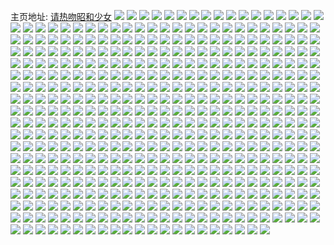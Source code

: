 主页地址: [请热吻昭和少女](https://weibo.com/u/2139707600) 
![](https://wx4.sinaimg.cn/mw2000/7f8958d0ly1h9poighz4mj20wi10kwnx.jpg) 
![](https://wx4.sinaimg.cn/mw2000/7f8958d0ly1h9poi8w4kwj20zk1betip.jpg) 
![](https://wx4.sinaimg.cn/mw2000/7f8958d0ly1h9poifv4rqj20uu37khdt.jpg) 
![](https://wx4.sinaimg.cn/mw2000/7f8958d0ly1h9pomg7j69j20ty0v4n21.jpg) 
![](https://wx4.sinaimg.cn/mw2000/7f8958d0ly1h96usmcu3mj20pp0sgdny.jpg) 
![](https://wx4.sinaimg.cn/mw2000/7f8958d0ly1h96uw6gcxvj20wi1ycaxb.jpg) 
![](https://wx4.sinaimg.cn/mw2000/7f8958d0ly1h96usiz6k5j22c02c0npe.jpg) 
![](https://wx4.sinaimg.cn/mw2000/7f8958d0ly1h96ussegcvj22c02c0b2a.jpg) 
![](https://wx4.sinaimg.cn/mw2000/7f8958d0ly1h96usoi5i1j20se0yyk10.jpg) 
![](https://wx4.sinaimg.cn/mw2000/7f8958d0ly1h96usv666cj216d1jf7sq.jpg) 
![](https://wx4.sinaimg.cn/mw2000/7f8958d0ly1h93rpqsjx9j20u0140wig.jpg) 
![](https://wx4.sinaimg.cn/mw2000/7f8958d0ly1h8yv7citrsj20u011awjb.jpg) 
![](https://wx4.sinaimg.cn/mw2000/7f8958d0ly1h8yv7dz68dj20u0106do9.jpg) 
![](https://wx4.sinaimg.cn/mw2000/7f8958d0ly1h8yv7f9afsj20u00u010w.jpg) 
![](https://wx4.sinaimg.cn/mw2000/7f8958d0ly1h8yv7ejut1j20u0140afp.jpg) 
![](https://wx4.sinaimg.cn/mw2000/7f8958d0ly1h8yv7db1rwj20u00u00y0.jpg) 
![](https://wx4.sinaimg.cn/mw2000/7f8958d0ly1h8yv7css4ij20u012u402.jpg) 
![](https://wx4.sinaimg.cn/mw2000/7f8958d0ly1h8yv7frktmj20u0140wiz.jpg) 
![](https://wx4.sinaimg.cn/mw2000/7f8958d0ly1h8yv7c6mooj20u0140ag0.jpg) 
![](https://wx4.sinaimg.cn/mw2000/7f8958d0ly1h8yv7g4a8xj20wi0lnn19.jpg) 
![](https://wx4.sinaimg.cn/mw2000/7f8958d0ly1h8xkn322h5j216o1kwaq5.jpg) 
![](https://wx4.sinaimg.cn/mw2000/7f8958d0ly1h8xkn3n8jaj216d1jhaqt.jpg) 
![](https://wx4.sinaimg.cn/mw2000/7f8958d0ly1h8xkn1vamkj21561kgk6w.jpg) 
![](https://wx4.sinaimg.cn/mw2000/7f8958d0ly1h8lbr2w6ouj210u0u078y.jpg) 
![](https://wx4.sinaimg.cn/mw2000/7f8958d0ly1h8lbr482ylj20u00ul43j.jpg) 
![](https://wx4.sinaimg.cn/mw2000/7f8958d0ly1h8lbr55q3ij20u00u0gpq.jpg) 
![](https://wx4.sinaimg.cn/mw2000/7f8958d0ly1h8lbr5vv4zj20rd0pyq6z.jpg) 
![](https://wx4.sinaimg.cn/mw2000/7f8958d0ly1h8kt8co8k6j20u01407bu.jpg) 
![](https://wx4.sinaimg.cn/mw2000/7f8958d0ly1h8hiji56zmj20jp0mvgnw.jpg) 
![](https://wx4.sinaimg.cn/mw2000/7f8958d0ly1h8hijl9jmcj20u0140gzj.jpg) 
![](https://wx4.sinaimg.cn/mw2000/7f8958d0ly1h8hijmd4y3j20u0140grs.jpg) 
![](https://wx4.sinaimg.cn/mw2000/7f8958d0ly1h8abbp1z1jj229f25mx6p.jpg) 
![](https://wx4.sinaimg.cn/mw2000/7f8958d0ly1h8abbsrz03j225b23dnpd.jpg) 
![](https://wx4.sinaimg.cn/mw2000/7f8958d0ly1h8abbt1g5oj20u014013p.jpg) 
![](https://wx4.sinaimg.cn/mw2000/7f8958d0ly1h8abbtcc3bj20u01hc4c9.jpg) 
![](https://wx4.sinaimg.cn/mw2000/7f8958d0ly1h8abbv8bonj22c03404qr.jpg) 
![](https://wx4.sinaimg.cn/mw2000/7f8958d0ly1h7urv6apyyj20u00zojxk.jpg) 
![](https://wx4.sinaimg.cn/mw2000/7f8958d0ly1h7k017cvgvj20u0109n5b.jpg) 
![](https://wx4.sinaimg.cn/mw2000/7f8958d0ly1h7k0180q6ej20u00u07c1.jpg) 
![](https://wx4.sinaimg.cn/mw2000/7f8958d0ly1h7k018kk34j20ud0u0444.jpg) 
![](https://wx4.sinaimg.cn/mw2000/7f8958d0ly1h7k019knrdj20u01734bw.jpg) 
![](https://wx4.sinaimg.cn/mw2000/7f8958d0ly1h7k01x90orj21dx0s3n7o.jpg) 
![](https://wx4.sinaimg.cn/mw2000/7f8958d0ly1h7k016p9a7j20u0140464.jpg) 
![](https://wx4.sinaimg.cn/mw2000/7f8958d0ly1h7k01vnor9j20u00x9djq.jpg) 
![](https://wx4.sinaimg.cn/mw2000/7f8958d0ly1h7k039v4zej20u00yv0v2.jpg) 
![](https://wx4.sinaimg.cn/mw2000/7f8958d0ly1h7bq8935gzj20u012876s.jpg) 
![](https://wx4.sinaimg.cn/mw2000/7f8958d0ly1h7bq89l0zxj20u00xe798.jpg) 
![](https://wx4.sinaimg.cn/mw2000/7f8958d0ly1h7bq8a9pg4j21400u0dkw.jpg) 
![](https://wx4.sinaimg.cn/mw2000/7f8958d0ly1h7bq8armzzj20wi0jqjvc.jpg) 
![](https://wx4.sinaimg.cn/mw2000/7f8958d0ly1h7bq8bt2a4j20wi0hs44e.jpg) 
![](https://wx4.sinaimg.cn/mw2000/7f8958d0ly1h7bq8ckjtcj20wi0hqq8s.jpg) 
![](https://wx4.sinaimg.cn/mw2000/7f8958d0ly1h7bq8d6pzaj20tt0lz79h.jpg) 
![](https://wx4.sinaimg.cn/mw2000/7f8958d0ly1h7bq8eq1xvj20u014013y.jpg) 
![](https://wx4.sinaimg.cn/mw2000/7f8958d0ly1h7bq8fgxejj20ry0nnact.jpg) 
![](https://wx4.sinaimg.cn/mw2000/7f8958d0ly1h79y87jahmj20wi0ma44v.jpg) 
![](https://wx4.sinaimg.cn/mw2000/7f8958d0ly1h7811dsi89j20tx0zidlc.jpg) 
![](https://wx4.sinaimg.cn/mw2000/7f8958d0ly1h7811e9argj20ti0smtay.jpg) 
![](https://wx4.sinaimg.cn/mw2000/7f8958d0ly1h7811f2p99j20u0140ab6.jpg) 
![](https://wx4.sinaimg.cn/mw2000/7f8958d0ly1h7811fo4svj20u00zgq3v.jpg) 
![](https://wx4.sinaimg.cn/mw2000/7f8958d0ly1h7811jco26j20sg2gidjz.jpg) 
![](https://wx4.sinaimg.cn/mw2000/7f8958d0ly1h7811g62d8j20rr0skdhc.jpg) 
![](https://wx4.sinaimg.cn/mw2000/7f8958d0ly1h7811gncm4j20s70tjab6.jpg) 
![](https://wx4.sinaimg.cn/mw2000/7f8958d0ly1h72ppyh7nbj20sg0rpdjf.jpg) 
![](https://wx4.sinaimg.cn/mw2000/7f8958d0ly1h72ppxv0y0j214i0u0n3b.jpg) 
![](https://wx4.sinaimg.cn/mw2000/7f8958d0ly1h72ppzwuusj20u20u0tdr.jpg) 
![](https://wx4.sinaimg.cn/mw2000/7f8958d0ly1h72pq21us8j20ty0tydld.jpg) 
![](https://wx4.sinaimg.cn/mw2000/7f8958d0ly1h6mjr4mnxxj20u010jgnk.jpg) 
![](https://wx4.sinaimg.cn/mw2000/7f8958d0ly1h6mjr51mvvj20u0140gt4.jpg) 
![](https://wx4.sinaimg.cn/mw2000/7f8958d0ly1h6mjr5r80aj20u0106dli.jpg) 
![](https://wx4.sinaimg.cn/mw2000/7f8958d0ly1h6mjr6kok9j20wi0gr790.jpg) 
![](https://wx4.sinaimg.cn/mw2000/7f8958d0ly1h6mjr64ipaj20tt0y275s.jpg) 
![](https://wx4.sinaimg.cn/mw2000/7f8958d0ly1h6mjr73w06j20ul0u0t9v.jpg) 
![](https://wx4.sinaimg.cn/mw2000/7f8958d0gy1h5r7enj3nxj20u0157118.jpg) 
![](https://wx4.sinaimg.cn/mw2000/7f8958d0gy1h5r7eoeo0dj20u0140aga.jpg) 
![](https://wx4.sinaimg.cn/mw2000/7f8958d0gy1h5r7emhw59j20u0176afn.jpg) 
![](https://wx4.sinaimg.cn/mw2000/7f8958d0gy1h5r7epcqckj20u0141dnq.jpg) 
![](https://wx4.sinaimg.cn/mw2000/7f8958d0ly1h5itq6e88gj22c02qe4qr.jpg) 
![](https://wx4.sinaimg.cn/mw2000/7f8958d0ly1h5itq4zgrdj20n60t1agu.jpg) 
![](https://wx4.sinaimg.cn/mw2000/7f8958d0ly1h5itq4njeyj20zk15kgrd.jpg) 
![](https://wx4.sinaimg.cn/mw2000/7f8958d0ly1h57m8eu80mj20u0140wie.jpg) 
![](https://wx4.sinaimg.cn/mw2000/7f8958d0ly1h57m8i82qrj20u0106tij.jpg) 
![](https://wx4.sinaimg.cn/mw2000/7f8958d0ly1h57m8ikp5cj20u00u0n1b.jpg) 
![](https://wx4.sinaimg.cn/mw2000/7f8958d0ly1h57m8j402rj20u015h7a7.jpg) 
![](https://wx4.sinaimg.cn/mw2000/7f8958d0ly1h57m8m60t2j20u01sy7cg.jpg) 
![](https://wx4.sinaimg.cn/mw2000/7f8958d0ly1h57m8nav8kj21940u07ir.jpg) 
![](https://wx4.sinaimg.cn/mw2000/7f8958d0ly1h4tglfmxr8j21400u0gw2.jpg) 
![](https://wx4.sinaimg.cn/mw2000/7f8958d0ly1h4tglcb988j20u00u0q6j.jpg) 
![](https://wx4.sinaimg.cn/mw2000/7f8958d0ly1h4tglg6dh4j211v0tzdkp.jpg) 
![](https://wx4.sinaimg.cn/mw2000/7f8958d0ly1h48o9st7mhj20u00u0tdu.jpg) 
![](https://wx4.sinaimg.cn/mw2000/7f8958d0ly1h48o9v1fgmj20u00u0djh.jpg) 
![](https://wx4.sinaimg.cn/mw2000/7f8958d0ly1h48o9scdxyj20u01syjye.jpg) 
![](https://wx4.sinaimg.cn/mw2000/7f8958d0ly1h48o9vi3dtj20u00u0773.jpg) 
![](https://wx4.sinaimg.cn/mw2000/7f8958d0ly1h48oaugmhzj20u00u0dmd.jpg) 
![](https://wx4.sinaimg.cn/mw2000/7f8958d0ly1h48o9vwna4j20v10u0wjs.jpg) 
![](https://wx4.sinaimg.cn/mw2000/7f8958d0ly1h48o9wvanej20uh0u0n3t.jpg) 
![](https://wx4.sinaimg.cn/mw2000/7f8958d0ly1h48o9wdt47j20u00u079u.jpg) 
![](https://wx4.sinaimg.cn/mw2000/7f8958d0ly1h48oatd613j20u00u00x2.jpg) 
![](https://wx4.sinaimg.cn/mw2000/7f8958d0ly1h3tkq88ut2j20xt0vmdp9.jpg) 
![](https://wx4.sinaimg.cn/mw2000/7f8958d0ly1h3tkq8ucurj22c02c0qv5.jpg) 
![](https://wx4.sinaimg.cn/mw2000/7f8958d0ly1h3tkq9xgi7j22c02c0x6q.jpg) 
![](https://wx4.sinaimg.cn/mw2000/7f8958d0ly1h3tkqax1h8j22c02c0x6p.jpg) 
![](https://wx4.sinaimg.cn/mw2000/7f8958d0ly1h3tkqbwpl2j22c02c01ky.jpg) 
![](https://wx4.sinaimg.cn/mw2000/7f8958d0ly1h3tkqcpzozj22c02c0qv5.jpg) 
![](https://wx4.sinaimg.cn/mw2000/7f8958d0ly1h3tkqd60lwj21400u0n36.jpg) 
![](https://wx4.sinaimg.cn/mw2000/7f8958d0ly1h3tkqdsuoej22c02c0npd.jpg) 
![](https://wx4.sinaimg.cn/mw2000/7f8958d0ly1h3tkqph4tuj22c02c01ky.jpg) 
![](https://wx4.sinaimg.cn/mw2000/7f8958d0ly1h3og26mwdmj20u0140k14.jpg) 
![](https://wx4.sinaimg.cn/mw2000/7f8958d0ly1h3og29kdt4j20u0140134.jpg) 
![](https://wx4.sinaimg.cn/mw2000/7f8958d0ly1h3og2aiwobj20u011ogri.jpg) 
![](https://wx4.sinaimg.cn/mw2000/7f8958d0ly1h3og2b679jj20u0140tei.jpg) 
![](https://wx4.sinaimg.cn/mw2000/7f8958d0ly1h2t56prvycj20u011agrw.jpg) 
![](https://wx4.sinaimg.cn/mw2000/7f8958d0ly1h2t56qh8lkj20u00u0wir.jpg) 
![](https://wx4.sinaimg.cn/mw2000/7f8958d0ly1h2t2qao13hj20u00u0goj.jpg) 
![](https://wx4.sinaimg.cn/mw2000/7f8958d0ly1h2t2qdaib0j20u00u0445.jpg) 
![](https://wx4.sinaimg.cn/mw2000/7f8958d0ly1h2t2qf8oxcj20zz0u07ay.jpg) 
![](https://wx4.sinaimg.cn/mw2000/7f8958d0ly1h29949pc51j20u0140afn.jpg) 
![](https://wx4.sinaimg.cn/mw2000/7f8958d0ly1h2994ad823j20u016gn2i.jpg) 
![](https://wx4.sinaimg.cn/mw2000/7f8958d0ly1h29948h789j20u00y50wo.jpg) 
![](https://wx4.sinaimg.cn/mw2000/7f8958d0ly1h2994aszouj20u00u0gpi.jpg) 
![](https://wx4.sinaimg.cn/mw2000/7f8958d0ly1h2994bfh2ij20u0117tfn.jpg) 
![](https://wx4.sinaimg.cn/mw2000/7f8958d0ly1gznegeu75zj20u00u0jx0.jpg) 
![](https://wx4.sinaimg.cn/mw2000/7f8958d0ly1gznegea26bj21400u0ter.jpg) 
![](https://wx4.sinaimg.cn/mw2000/7f8958d0ly1gznegfjqfdj20u00u0458.jpg) 
![](https://wx4.sinaimg.cn/mw2000/7f8958d0ly1gznegdsgsyj20u00wpagf.jpg) 
![](https://wx4.sinaimg.cn/mw2000/7f8958d0ly1gzneghdcqcj20i70bejsh.jpg) 
![](https://wx4.sinaimg.cn/mw2000/7f8958d0ly1gzk6c1p66zj20u00u00xb.jpg) 
![](https://wx4.sinaimg.cn/mw2000/7f8958d0ly1gzk6c0m4msj20u0140qf5.jpg) 
![](https://wx4.sinaimg.cn/mw2000/7f8958d0ly1gzk6clibllj20ui0u0n78.jpg) 
![](https://wx4.sinaimg.cn/mw2000/7f8958d0ly1gyoo9yq0tzj20u012otdk.jpg) 
![](https://wx4.sinaimg.cn/mw2000/7f8958d0ly1gyoo8zhw0rj20u00u042k.jpg) 
![](https://wx4.sinaimg.cn/mw2000/7f8958d0ly1gyoo900keqj20uc0u0n2v.jpg) 
![](https://wx4.sinaimg.cn/mw2000/7f8958d0ly1gyoo90dflvj20u00u0q7i.jpg) 
![](https://wx4.sinaimg.cn/mw2000/7f8958d0ly1gxs88topycj21v72j1ttu.jpg) 
![](https://wx4.sinaimg.cn/mw2000/7f8958d0ly1gxs88u2bo6j20u0140q83.jpg) 
![](https://wx4.sinaimg.cn/mw2000/7f8958d0ly1gxs88t0irhj226n2znqv5.jpg) 
![](https://wx4.sinaimg.cn/mw2000/7f8958d0ly1gxs88uxlnjj20zg0zg4bv.jpg) 
![](https://wx4.sinaimg.cn/mw2000/7f8958d0ly1gxs88vvux3j22c02c0kjl.jpg) 
![](https://wx4.sinaimg.cn/mw2000/7f8958d0ly1gxs88ww419j20mh0sy792.jpg) 
![](https://wx4.sinaimg.cn/mw2000/7f8958d0ly1gxs88xbp3ej20sj0t8k20.jpg) 
![](https://wx4.sinaimg.cn/mw2000/7f8958d0ly1gxs88xoud6j20u014gdt2.jpg) 
![](https://wx4.sinaimg.cn/mw2000/7f8958d0ly1gxs88y02vfj20u018wwqb.jpg) 
![](https://wx4.sinaimg.cn/mw2000/7f8958d0ly1gwsc0jc1saj20xc231x4o.jpg) 
![](https://wx4.sinaimg.cn/mw2000/7f8958d0gy1gw8idqbsw9j21l824bnnd.jpg) 
![](https://wx4.sinaimg.cn/mw2000/7f8958d0gy1gw8idrsueuj22c02c0b2a.jpg) 
![](https://wx4.sinaimg.cn/mw2000/7f8958d0gy1gw8idtm0p9j23402c0qv6.jpg) 
![](https://wx4.sinaimg.cn/mw2000/7f8958d0gy1gw8iduw6s2j2290290e81.jpg) 
![](https://wx4.sinaimg.cn/mw2000/7f8958d0gy1gw8ie4pyhcj21yl1ym7q3.jpg) 
![](https://wx4.sinaimg.cn/mw2000/7f8958d0gy1gw8ie5s724j21mq1mq1e4.jpg) 
![](https://wx4.sinaimg.cn/mw2000/7f8958d0gy1gw8idvsjm2j22c02c0x6p.jpg) 
![](https://wx4.sinaimg.cn/mw2000/7f8958d0gy1gw8ie40juoj21z41hcx6p.jpg) 
![](https://wx4.sinaimg.cn/mw2000/7f8958d0gy1gw8ieck0txj21z41hcx6p.jpg) 
![](https://wx4.sinaimg.cn/mw2000/002kNZGUgy1gvmaipyovtj61rf1rf4qp02.jpg) 
![](https://wx4.sinaimg.cn/mw2000/002kNZGUgy1gvmairg3wkj62c02c0b2a02.jpg) 
![](https://wx4.sinaimg.cn/mw2000/002kNZGUgy1gvmaitfpi4j61o7125qet02.jpg) 
![](https://wx4.sinaimg.cn/mw2000/002kNZGUgy1gvmaiva69pj6178178gye02.jpg) 
![](https://wx4.sinaimg.cn/mw2000/002kNZGUgy1gvmaixc3qlj63402c01l002.jpg) 
![](https://wx4.sinaimg.cn/mw2000/002kNZGUgy1gvmaiy3u1bj61400u0q8c02.jpg) 
![](https://wx4.sinaimg.cn/mw2000/002kNZGUgy1gvmaizzbr8j629g25x1kx02.jpg) 
![](https://wx4.sinaimg.cn/mw2000/002kNZGUgy1gvmaj17mudj62612eh1kx02.jpg) 
![](https://wx4.sinaimg.cn/mw2000/002kNZGUgy1gvmakrpofpj61ds0n0hdt02.jpg) 
![](https://wx4.sinaimg.cn/mw2000/002kNZGUgy1guc10vxxu3j60u012xn2m02.jpg) 
![](https://wx4.sinaimg.cn/mw2000/002kNZGUgy1guc10x1frmj60u0140dmy02.jpg) 
![](https://wx4.sinaimg.cn/mw2000/002kNZGUgy1guc10xje55j60md0wlmyq02.jpg) 
![](https://wx4.sinaimg.cn/mw2000/002kNZGUgy1guc1117ovej60u0140ajr02.jpg) 
![](https://wx4.sinaimg.cn/mw2000/002kNZGUgy1guc112ntv7j60u00u0jub02.jpg) 
![](https://wx4.sinaimg.cn/mw2000/002kNZGUgy1guc113pmkwj60u0140dnt02.jpg) 
![](https://wx4.sinaimg.cn/mw2000/002kNZGUgy1guc10z27t7j61400u0gw002.jpg) 
![](https://wx4.sinaimg.cn/mw2000/002kNZGUgy1guc1127dswj61hc0u0qbt02.jpg) 
![](https://wx4.sinaimg.cn/mw2000/002kNZGUgy1guc114gelaj61400u0n5l02.jpg) 
![](https://wx4.sinaimg.cn/mw2000/002kNZGUgy1gu9h8b8nojj60u00w2n7q02.jpg) 
![](https://wx4.sinaimg.cn/mw2000/002kNZGUgy1gu9h8bz8buj60u00yeagu02.jpg) 
![](https://wx4.sinaimg.cn/mw2000/002kNZGUgy1gu9h8d27wkj60u00wu7e802.jpg) 
![](https://wx4.sinaimg.cn/mw2000/002kNZGUgy1gu9h8dxniwj61400u07e502.jpg) 
![](https://wx4.sinaimg.cn/mw2000/002kNZGUgy1gu9h8f0x3jj61400u0ae302.jpg) 
![](https://wx4.sinaimg.cn/mw2000/002kNZGUgy1gu9h8fwgxdj60u00u0jwd02.jpg) 
![](https://wx4.sinaimg.cn/mw2000/002kNZGUgy1gu9h8gm48lj60u00u00z502.jpg) 
![](https://wx4.sinaimg.cn/mw2000/002kNZGUgy1gu9h89xtxej61400u0do102.jpg) 
![](https://wx4.sinaimg.cn/mw2000/002kNZGUgy1gu9h8hmf40j60uw0twage02.jpg) 
![](https://wx4.sinaimg.cn/mw2000/002kNZGUgy1gu0hfgszg5j60v412i46t02.jpg) 
![](https://wx4.sinaimg.cn/mw2000/002kNZGUgy1gu0hfi075zj610k1jadyt02.jpg) 
![](https://wx4.sinaimg.cn/mw2000/002kNZGUgy1gu0hfh7n9wj60o30er0uv02.jpg) 
![](https://wx4.sinaimg.cn/mw2000/002kNZGUgy1gu0hflctk1j62c03407wj02.jpg) 
![](https://wx4.sinaimg.cn/mw2000/002kNZGUgy1gu0hfg92gfj628k2h9b2a02.jpg) 
![](https://wx4.sinaimg.cn/mw2000/002kNZGUgy1gu0hfslm10j62c02c0b2a02.jpg) 
![](https://wx4.sinaimg.cn/mw2000/002kNZGUgy1gu0hfqr87vj61ds0n0b2902.jpg) 
![](https://wx4.sinaimg.cn/mw2000/002kNZGUgy1gu0hfvmkqaj63402c0u0y02.jpg) 
![](https://wx4.sinaimg.cn/mw2000/002kNZGUgy1gu0hfz46fdj60n01dsk4102.jpg) 
![](https://wx4.sinaimg.cn/mw2000/7f8958d0gy1gs863jlj1vj20u00xvaf2.jpg) 
![](https://wx4.sinaimg.cn/mw2000/7f8958d0gy1gs863kpzw4j20u00u0n5l.jpg) 
![](https://wx4.sinaimg.cn/mw2000/7f8958d0gy1gs863lgw8cj20u00u07aa.jpg) 
![](https://wx4.sinaimg.cn/mw2000/7f8958d0gy1gs863m5symj20u00u078u.jpg) 
![](https://wx4.sinaimg.cn/mw2000/002kNZGUgy1gs863n9y96j60u00u00zt02.jpg) 
![](https://wx4.sinaimg.cn/mw2000/7f8958d0gy1gs863o3xvcj20u00w70w8.jpg) 
![](https://wx4.sinaimg.cn/mw2000/7f8958d0gy1gs863pe8ctj20u00u00yy.jpg) 
![](https://wx4.sinaimg.cn/mw2000/7f8958d0gy1gs863quf0jj20u0140akb.jpg) 
![](https://wx4.sinaimg.cn/mw2000/7f8958d0gy1gs863rgp6nj20nq0phacc.jpg) 
![](https://wx4.sinaimg.cn/mw2000/7f8958d0gy1gs4pecwvooj20u011kqc8.jpg) 
![](https://wx4.sinaimg.cn/mw2000/7f8958d0gy1gqk1sgxxoqj229e2zfqv5.jpg) 
![](https://wx4.sinaimg.cn/mw2000/7f8958d0gy1gqk1sn1sftj22c0340e82.jpg) 
![](https://wx4.sinaimg.cn/mw2000/7f8958d0gy1gqk1ssgq41j22c0340qv9.jpg) 
![](https://wx4.sinaimg.cn/mw2000/7f8958d0gy1gqk1sidgd7j21ng2d3kjl.jpg) 
![](https://wx4.sinaimg.cn/mw2000/7f8958d0gy1gqk1sj9wwwj22c02c0kdq.jpg) 
![](https://wx4.sinaimg.cn/mw2000/7f8958d0gy1gqk1shm7nmj21mg2b81jk.jpg) 
![](https://wx4.sinaimg.cn/mw2000/7f8958d0gy1gqk1so2ji4j22bt2km152.jpg) 
![](https://wx4.sinaimg.cn/mw2000/7f8958d0gy1gqk1sprlpuj22c02c04qp.jpg) 
![](https://wx4.sinaimg.cn/mw2000/7f8958d0gy1gqk1skqjrnj22c02c0e81.jpg) 
![](https://wx4.sinaimg.cn/mw2000/7f8958d0gy1gpth28qnwjj20z40u0agu.jpg) 
![](https://wx4.sinaimg.cn/mw2000/7f8958d0gy1gpth29kxm6j20ue0u0jy8.jpg) 
![](https://wx4.sinaimg.cn/mw2000/7f8958d0gy1gpth27vf80j20u014044g.jpg) 
![](https://wx4.sinaimg.cn/mw2000/7f8958d0gy1gpth2a6udjj20u00u0jvs.jpg) 
![](https://wx4.sinaimg.cn/mw2000/7f8958d0gy1gpth2aqruuj20qk0qgn2j.jpg) 
![](https://wx4.sinaimg.cn/mw2000/7f8958d0gy1gpth2brz2hj20u00rktej.jpg) 
![](https://wx4.sinaimg.cn/mw2000/7f8958d0gy1gpth2cam0cj20n00m4n0s.jpg) 
![](https://wx4.sinaimg.cn/mw2000/7f8958d0gy1gpth2d8np8j20u011ak1b.jpg) 
![](https://wx4.sinaimg.cn/mw2000/7f8958d0gy1gpth2dzntlj20u00u0gu8.jpg) 
![](https://wx4.sinaimg.cn/mw2000/7f8958d0gy1gpbbj1g718j20u00u0do2.jpg) 
![](https://wx4.sinaimg.cn/mw2000/7f8958d0gy1gpbbj2f5gqj21400u0gur.jpg) 
![](https://wx4.sinaimg.cn/mw2000/7f8958d0gy1gpbbl774p8j20u00u0ahm.jpg) 
![](https://wx4.sinaimg.cn/mw2000/7f8958d0gy1gpbbj0fc24j20u00u0agh.jpg) 
![](https://wx4.sinaimg.cn/mw2000/7f8958d0gy1gpbbj4iiabj20x50u0jzj.jpg) 
![](https://wx4.sinaimg.cn/mw2000/7f8958d0gy1gpbbj307jij20u00u0jwl.jpg) 
![](https://wx4.sinaimg.cn/mw2000/7f8958d0gy1gpbbj6g4i5j20n01dsx6p.jpg) 
![](https://wx4.sinaimg.cn/mw2000/7f8958d0gy1gpbbl644p4j20u01hcdl2.jpg) 
![](https://wx4.sinaimg.cn/mw2000/7f8958d0gy1gpbbl823fjj20u01hcafw.jpg) 
![](https://wx4.sinaimg.cn/mw2000/7f8958d0ly1gp8j2blkl3j20vg0u0gsx.jpg) 
![](https://wx4.sinaimg.cn/mw2000/7f8958d0ly1gp8j2c56vgj21400u0tfs.jpg) 
![](https://wx4.sinaimg.cn/mw2000/7f8958d0ly1gp8j2cts6wj20u00u0134.jpg) 
![](https://wx4.sinaimg.cn/mw2000/7f8958d0ly1gp8j2dhd1mj20u00u011h.jpg) 
![](https://wx4.sinaimg.cn/mw2000/7f8958d0ly1gp8j2e3s1oj21400u0qat.jpg) 
![](https://wx4.sinaimg.cn/mw2000/7f8958d0ly1gp8j2et1vhj20yj0u0n88.jpg) 
![](https://wx4.sinaimg.cn/mw2000/7f8958d0ly1gp8j2fiprsj20u00ugami.jpg) 
![](https://wx4.sinaimg.cn/mw2000/7f8958d0ly1gp8j2b2v1zj20u0140119.jpg) 
![](https://wx4.sinaimg.cn/mw2000/7f8958d0ly1gp8j2g8jetj20u01407ef.jpg) 
![](https://wx4.sinaimg.cn/mw2000/7f8958d0ly1gp39ivcgn4j20u00u0n7d.jpg) 
![](https://wx4.sinaimg.cn/mw2000/7f8958d0ly1gp39j361osj20ud0u0jxc.jpg) 
![](https://wx4.sinaimg.cn/mw2000/7f8958d0ly1goxqg32oe9j20qp141wki.jpg) 
![](https://wx4.sinaimg.cn/mw2000/7f8958d0ly1goxqg3dqg1j20sk16u16t.jpg) 
![](https://wx4.sinaimg.cn/mw2000/7f8958d0ly1goxqg3mw7wj21900u0tnx.jpg) 
![](https://wx4.sinaimg.cn/mw2000/7f8958d0ly1goxqg3wozij20hl0dqdh5.jpg) 
![](https://wx4.sinaimg.cn/mw2000/7f8958d0ly1goxqg4ipxrj21tk1uknpd.jpg) 
![](https://wx4.sinaimg.cn/mw2000/7f8958d0ly1goxqg54g0wj23401ohhdt.jpg) 
![](https://wx4.sinaimg.cn/mw2000/7f8958d0ly1goxqg6q4exj22c02c0b29.jpg) 
![](https://wx4.sinaimg.cn/mw2000/7f8958d0ly1goxqg1e42dj22c02c0x6p.jpg) 
![](https://wx4.sinaimg.cn/mw2000/7f8958d0ly1goxqg8y7cxj22c02rynpe.jpg) 
![](https://wx4.sinaimg.cn/mw2000/7f8958d0ly1goxqdcs02jj22c02bpnpd.jpg) 
![](https://wx4.sinaimg.cn/mw2000/7f8958d0ly1goxqe6mk6uj20nc0ntq6i.jpg) 
![](https://wx4.sinaimg.cn/mw2000/7f8958d0ly1goxqe62gloj21s51htk1c.jpg) 
![](https://wx4.sinaimg.cn/mw2000/7f8958d0ly1goxqddncagj20u0140gtg.jpg) 
![](https://wx4.sinaimg.cn/mw2000/7f8958d0ly1goxqdeaf2pj22c02c07wh.jpg) 
![](https://wx4.sinaimg.cn/mw2000/7f8958d0ly1goxqddcuezj20u0140gsq.jpg) 
![](https://wx4.sinaimg.cn/mw2000/7f8958d0ly1goxqddz26bj21400u0gvg.jpg) 
![](https://wx4.sinaimg.cn/mw2000/7f8958d0ly1goxqdaqrztj22c02gt4qp.jpg) 
![](https://wx4.sinaimg.cn/mw2000/7f8958d0ly1goxqdfruo8j220r20dtxc.jpg) 
![](https://wx4.sinaimg.cn/mw2000/7f8958d0ly1go2ervpgcjj20u00u0q8v.jpg) 
![](https://wx4.sinaimg.cn/mw2000/7f8958d0ly1go2erwa59cj20wv0u042j.jpg) 
![](https://wx4.sinaimg.cn/mw2000/7f8958d0ly1go2erwmicwj20x10u00yr.jpg) 
![](https://wx4.sinaimg.cn/mw2000/7f8958d0ly1go2erxb3axj21400u0n7f.jpg) 
![](https://wx4.sinaimg.cn/mw2000/7f8958d0ly1go2erva2vwj214z0u0gt8.jpg) 
![](https://wx4.sinaimg.cn/mw2000/7f8958d0ly1go2erxnwcfj20k70k7whn.jpg) 
![](https://wx4.sinaimg.cn/mw2000/7f8958d0ly1gnw50fpr9uj20u00u0aki.jpg) 
![](https://wx4.sinaimg.cn/mw2000/7f8958d0ly1gnw50gjxl7j21400u0gu9.jpg) 
![](https://wx4.sinaimg.cn/mw2000/7f8958d0ly1gnw50hy7mbj21400u0k4u.jpg) 
![](https://wx4.sinaimg.cn/mw2000/7f8958d0ly1gnw50ikflcj21400u0k1w.jpg) 
![](https://wx4.sinaimg.cn/mw2000/7f8958d0ly1gnw50jxmftj21400u0jzk.jpg) 
![](https://wx4.sinaimg.cn/mw2000/7f8958d0ly1gnw50j6dk8j212z0u0te4.jpg) 
![](https://wx4.sinaimg.cn/mw2000/7f8958d0ly1gnw50kqdofj20u00u0gvp.jpg) 
![](https://wx4.sinaimg.cn/mw2000/7f8958d0ly1gnw50m089cj20ty10camx.jpg) 
![](https://wx4.sinaimg.cn/mw2000/7f8958d0ly1gnw50ezzh3j20ir0hwdjf.jpg) 
![](https://wx4.sinaimg.cn/mw2000/7f8958d0ly1gnrxwlexfsj20u00u00yo.jpg) 
![](https://wx4.sinaimg.cn/mw2000/7f8958d0ly1gnrxwlwzmbj20u00u0n62.jpg) 
![](https://wx4.sinaimg.cn/mw2000/7f8958d0ly1gnrxwkzh45j214g0u0qeh.jpg) 
![](https://wx4.sinaimg.cn/mw2000/7f8958d0ly1gnrxwn5v0hj21400u07bs.jpg) 
![](https://wx4.sinaimg.cn/mw2000/7f8958d0ly1gnrxwovkqhj214m0u0dpe.jpg) 
![](https://wx4.sinaimg.cn/mw2000/7f8958d0ly1gnrxwmiqxmj20l90qcdjb.jpg) 
![](https://wx4.sinaimg.cn/mw2000/7f8958d0ly1gnrxwpb3tjj20u00u0wln.jpg) 
![](https://wx4.sinaimg.cn/mw2000/7f8958d0ly1gnrxwqhq6zj20u011cwmx.jpg) 
![](https://wx4.sinaimg.cn/mw2000/7f8958d0ly1gnrxwquc9hj20ty0u042k.jpg) 
![](https://wx4.sinaimg.cn/mw2000/7f8958d0ly1gn8xhqndahj20u00u0dki.jpg) 
![](https://wx4.sinaimg.cn/mw2000/7f8958d0ly1gn8xhrcandj20u00u07cp.jpg) 
![](https://wx4.sinaimg.cn/mw2000/7f8958d0ly1gn8xhr2x18j20u00ujak2.jpg) 
![](https://wx4.sinaimg.cn/mw2000/7f8958d0ly1gn8xkn3zazj20u00u0dni.jpg) 
![](https://wx4.sinaimg.cn/mw2000/7f8958d0ly1gn8xhox2nij20yt0lxq8v.jpg) 
![](https://wx4.sinaimg.cn/mw2000/7f8958d0ly1gn8xjl8tyxj20u00u0agv.jpg) 
![](https://wx4.sinaimg.cn/mw2000/7f8958d0ly1gn8xjlp3qbj20u00x4gue.jpg) 
![](https://wx4.sinaimg.cn/mw2000/7f8958d0ly1gn8xkmqlt7j20u00xatju.jpg) 
![](https://wx4.sinaimg.cn/mw2000/7f8958d0ly1gn8xkm762lj20u00u0q8u.jpg) 
![](https://wx4.sinaimg.cn/mw2000/7f8958d0gy1glpu9ozoy7j20n00jin10.jpg) 
![](https://wx4.sinaimg.cn/mw2000/7f8958d0gy1glpu9o9h2sj21f60u0ncn.jpg) 
![](https://wx4.sinaimg.cn/mw2000/7f8958d0gy1glpu9wcztbj20u00uljw4.jpg) 
![](https://wx4.sinaimg.cn/mw2000/7f8958d0gy1glpu9t8l33j21400u0q9w.jpg) 
![](https://wx4.sinaimg.cn/mw2000/7f8958d0gy1glpu9mv9cnj20u00u0agr.jpg) 
![](https://wx4.sinaimg.cn/mw2000/7f8958d0gy1glpu9s0uj8j217e0u0n3g.jpg) 
![](https://wx4.sinaimg.cn/mw2000/7f8958d0gy1glpubppuqoj217w0u0qhn.jpg) 
![](https://wx4.sinaimg.cn/mw2000/7f8958d0gy1glpue8ktfqj21400u0wl5.jpg) 
![](https://wx4.sinaimg.cn/mw2000/7f8958d0gy1glpu9r4h6xj21400u0gt0.jpg) 
![](https://wx4.sinaimg.cn/mw2000/7f8958d0ly1glbox8jqylj22gr1ybu0x.jpg) 
![](https://wx4.sinaimg.cn/mw2000/7f8958d0ly1glbox9i15yj21g50tc14x.jpg) 
![](https://wx4.sinaimg.cn/mw2000/7f8958d0ly1glboxdl0bfj22c02c07qv.jpg) 
![](https://wx4.sinaimg.cn/mw2000/7f8958d0ly1glboxefjy8j20n00npjs5.jpg) 
![](https://wx4.sinaimg.cn/mw2000/7f8958d0ly1glboybaihgj23402c01ky.jpg) 
![](https://wx4.sinaimg.cn/mw2000/7f8958d0ly1glboy8rittj21ca15s19b.jpg) 
![](https://wx4.sinaimg.cn/mw2000/7f8958d0ly1glboyckgw7j212q0u44a5.jpg) 
![](https://wx4.sinaimg.cn/mw2000/7f8958d0ly1glboyy01m2j21530n412h.jpg) 
![](https://wx4.sinaimg.cn/mw2000/7f8958d0ly1glboyxfp60j204r054q37.jpg) 
![](https://wx4.sinaimg.cn/mw2000/7f8958d0gy1gkvyzh8zk5j21un2jxhdt.jpg) 
![](https://wx4.sinaimg.cn/mw2000/7f8958d0gy1gkvyz1a9wej23402567wi.jpg) 
![](https://wx4.sinaimg.cn/mw2000/7f8958d0gy1gkvuaydcfxj22402ywb2c.jpg) 
![](https://wx4.sinaimg.cn/mw2000/7f8958d0gy1gkvub10zgfj234027gkjm.jpg) 
![](https://wx4.sinaimg.cn/mw2000/7f8958d0gy1gkvuatiq85j23402c0x6p.jpg) 
![](https://wx4.sinaimg.cn/mw2000/7f8958d0gy1gkugcqgpm0j20m30ghjss.jpg) 
![](https://wx4.sinaimg.cn/mw2000/7f8958d0gy1gkugdssb8oj234028lnpe.jpg) 
![](https://wx4.sinaimg.cn/mw2000/7f8958d0gy1gkugdonox5j20k00kdjua.jpg) 
![](https://wx4.sinaimg.cn/mw2000/7f8958d0gy1gktkekf9p1j23402c0hdt.jpg) 
![](https://wx4.sinaimg.cn/mw2000/7f8958d0gy1gktkemf9k3j20n009dgmc.jpg) 
![](https://wx4.sinaimg.cn/mw2000/7f8958d0gy1gktket7tw6j20tn0tn7wh.jpg) 
![](https://wx4.sinaimg.cn/mw2000/7f8958d0gy1gktkeuzj7dj20u0140jza.jpg) 
![](https://wx4.sinaimg.cn/mw2000/7f8958d0gy1gktkf2kv8ij21l41l47wi.jpg) 
![](https://wx4.sinaimg.cn/mw2000/7f8958d0gy1gktkf3y694j20u00u07c0.jpg) 
![](https://wx4.sinaimg.cn/mw2000/7f8958d0gy1gktkebswxfj20u00u0thm.jpg) 
![](https://wx4.sinaimg.cn/mw2000/7f8958d0gy1gktkf59tkoj20u00u010p.jpg) 
![](https://wx4.sinaimg.cn/mw2000/7f8958d0gy1gktkf5tnz8j20460460sx.jpg) 
![](https://wx4.sinaimg.cn/mw2000/7f8958d0gy1gke09gnvvwj22tc240kjl.jpg) 
![](https://wx4.sinaimg.cn/mw2000/7f8958d0gy1gk7r9twlezj21400u0agl.jpg) 
![](https://wx4.sinaimg.cn/mw2000/7f8958d0gy1gk7r9uwrd8j21400u0wkn.jpg) 
![](https://wx4.sinaimg.cn/mw2000/7f8958d0gy1gk7r9w11h2j21400u0qbp.jpg) 
![](https://wx4.sinaimg.cn/mw2000/7f8958d0gy1gk7raiqr4wj20u00u0463.jpg) 
![](https://wx4.sinaimg.cn/mw2000/7f8958d0gy1gk7rai8yykj20u00u0n1b.jpg) 
![](https://wx4.sinaimg.cn/mw2000/7f8958d0gy1gk7rajjqgvj21720u014b.jpg) 
![](https://wx4.sinaimg.cn/mw2000/7f8958d0gy1gk7rak102aj21400u0jxc.jpg) 
![](https://wx4.sinaimg.cn/mw2000/7f8958d0gy1gk7rgax7vsj21400u0gsl.jpg) 
![](https://wx4.sinaimg.cn/mw2000/7f8958d0gy1gk7rgagb1mj20u00u043d.jpg) 
![](https://wx4.sinaimg.cn/mw2000/7f8958d0gy1gk0wjjv75mj21x91j94mq.jpg) 
![](https://wx4.sinaimg.cn/mw2000/7f8958d0gy1gk0wjm88y7j215l0ttqcc.jpg) 
![](https://wx4.sinaimg.cn/mw2000/7f8958d0gy1gk0wjdmekwj22c0340x6p.jpg) 
![](https://wx4.sinaimg.cn/mw2000/7f8958d0gy1gk0wjmyxmgj20vx0iqq7r.jpg) 
![](https://wx4.sinaimg.cn/mw2000/7f8958d0gy1gk0wjw7tw3j22c02c01kz.jpg) 
![](https://wx4.sinaimg.cn/mw2000/7f8958d0gy1gk0wk08a3cj22ns24b4qq.jpg) 
![](https://wx4.sinaimg.cn/mw2000/7f8958d0ly1gj3vnkpg60j21sy19vkdq.jpg) 
![](https://wx4.sinaimg.cn/mw2000/7f8958d0ly1gj3vnmy1moj22ds1scu0x.jpg) 
![](https://wx4.sinaimg.cn/mw2000/7f8958d0ly1gj3vnpeoooj23402c0qv5.jpg) 
![](https://wx4.sinaimg.cn/mw2000/7f8958d0ly1gj3vns6nasj23402c04qp.jpg) 
![](https://wx4.sinaimg.cn/mw2000/7f8958d0ly1gj3vniqnj1j22c02c0hdt.jpg) 
![](https://wx4.sinaimg.cn/mw2000/7f8958d0ly1gj3vnv6uvrj22c02c0kjl.jpg) 
![](https://wx4.sinaimg.cn/mw2000/7f8958d0gy1gic5rhpanlj21400u0wm4.jpg) 
![](https://wx4.sinaimg.cn/mw2000/7f8958d0gy1ghzwipyyd3j22c02c0twg.jpg) 
![](https://wx4.sinaimg.cn/mw2000/7f8958d0gy1ghzwinfwrcj22c02c07li.jpg) 
![](https://wx4.sinaimg.cn/mw2000/7f8958d0gy1gfjuvbskfhj20sk0tx0y5.jpg) 
![](https://wx4.sinaimg.cn/mw2000/7f8958d0gy1gfjuvaymd7j20u00u00yi.jpg) 
![](https://wx4.sinaimg.cn/mw2000/7f8958d0gy1gfdk361mv0j20u008ujst.jpg) 
![](https://wx4.sinaimg.cn/mw2000/7f8958d0gy1gfd0xxwyy8j20n00maq6w.jpg) 
![](https://wx4.sinaimg.cn/mw2000/7f8958d0gy1gfd0y1jo0mj214h0u0n5y.jpg) 
![](https://wx4.sinaimg.cn/mw2000/7f8958d0gy1gfd0yak726j20u00u07d2.jpg) 
![](https://wx4.sinaimg.cn/mw2000/7f8958d0gy1gfcl7v961mj20ms0higpx.jpg) 
![](https://wx4.sinaimg.cn/mw2000/7f8958d0gy1gfcl7uhptij21400u0gth.jpg) 
![](https://wx4.sinaimg.cn/mw2000/7f8958d0gy1gfb1dci514j20u0140k4z.jpg) 
![](https://wx4.sinaimg.cn/mw2000/7f8958d0gy1gfb1dcxmtcj20n00uw3zk.jpg) 
![](https://wx4.sinaimg.cn/mw2000/7f8958d0gy1gfb1dbip4zj20u011615z.jpg) 
![](https://wx4.sinaimg.cn/mw2000/7f8958d0gy1gfb1ddplwsj20u0128afv.jpg) 
![](https://wx4.sinaimg.cn/mw2000/7f8958d0gy1gfb1dekt3wj20u0167gm2.jpg) 
![](https://wx4.sinaimg.cn/mw2000/7f8958d0gy1gfb1de7ucjj20u0140k05.jpg) 
![](https://wx4.sinaimg.cn/mw2000/7f8958d0gy1gfaqthxa8nj20u00upn30.jpg) 
![](https://wx4.sinaimg.cn/mw2000/7f8958d0gy1gfaqtkme1oj216t0u0k71.jpg) 
![](https://wx4.sinaimg.cn/mw2000/7f8958d0gy1gfaqtfscz6j20u00u8qc6.jpg) 
![](https://wx4.sinaimg.cn/mw2000/7f8958d0gy1gf3er9c2j8j21860u0dtf.jpg) 
![](https://wx4.sinaimg.cn/mw2000/7f8958d0gy1gey6a0zmfmj20u00u0tcw.jpg) 
![](https://wx4.sinaimg.cn/mw2000/7f8958d0gy1gey69zup7ej20ot0q9af2.jpg) 
![](https://wx4.sinaimg.cn/mw2000/7f8958d0gy1gey6ajwldsj21400u0gva.jpg) 
![](https://wx4.sinaimg.cn/mw2000/7f8958d0gy1gev7vs35n6j21870u0k3b.jpg) 
![](https://wx4.sinaimg.cn/mw2000/7f8958d0gy1gev7vrk9nnj20sg12gweu.jpg) 
![](https://wx4.sinaimg.cn/mw2000/7f8958d0gy1gev7vsi6d8j21410u0jy2.jpg) 
![](https://wx4.sinaimg.cn/mw2000/7f8958d0gy1gdusj1i6rdj20n00kljwj.jpg) 
![](https://wx4.sinaimg.cn/mw2000/7f8958d0gy1gdusj2ec8qj20n00ok41y.jpg) 
![](https://wx4.sinaimg.cn/mw2000/7f8958d0gy1gdurz6qyfej215b0u0wmp.jpg) 
![](https://wx4.sinaimg.cn/mw2000/7f8958d0gy1gb5urb22e6j20qo0qo43m.jpg) 
![](https://wx4.sinaimg.cn/mw2000/7f8958d0gy1garfvy7xa9j22c02c0npf.jpg) 
![](https://wx4.sinaimg.cn/mw2000/7f8958d0gy1garfvyvpf1j20mt0gejx2.jpg) 
![](https://wx4.sinaimg.cn/mw2000/7f8958d0gy1garfw0jmi1j20w90nh0wo.jpg) 
![](https://wx4.sinaimg.cn/mw2000/7f8958d0gy1garfw25xezj23402c0b2c.jpg) 
![](https://wx4.sinaimg.cn/mw2000/7f8958d0gy1garfvzyr7ij23402c07wi.jpg) 
![](https://wx4.sinaimg.cn/mw2000/7f8958d0gy1garfw2yvzuj20x70vsqd1.jpg) 
![](https://wx4.sinaimg.cn/mw2000/7f8958d0gy1garfw5x6hdj23402c0u0y.jpg) 
![](https://wx4.sinaimg.cn/mw2000/7f8958d0gy1garfvvxug9j22c02c01kx.jpg) 
![](https://wx4.sinaimg.cn/mw2000/7f8958d0gy1garfxfmsk5j20mz0cd75n.jpg) 
![](https://wx4.sinaimg.cn/mw2000/7f8958d0ly1gaam37v5cgj21400u0gxp.jpg) 
![](https://wx4.sinaimg.cn/mw2000/7f8958d0ly1gaam38cmlxj21400u0tjd.jpg) 
![](https://wx4.sinaimg.cn/mw2000/7f8958d0ly1gaam38xajhj21400u0gwj.jpg) 
![](https://wx4.sinaimg.cn/mw2000/7f8958d0ly1gaam39nftjj218y0u0tme.jpg) 
![](https://wx4.sinaimg.cn/mw2000/7f8958d0ly1gaam39z17uj214z0n2jwz.jpg) 
![](https://wx4.sinaimg.cn/mw2000/7f8958d0ly1gaam3aohglj21400u04be.jpg) 
![](https://wx4.sinaimg.cn/mw2000/7f8958d0ly1gaam3bbtekj21420u0k2j.jpg) 
![](https://wx4.sinaimg.cn/mw2000/7f8958d0ly1gaam373rrsj20z50u0tha.jpg) 
![](https://wx4.sinaimg.cn/mw2000/7f8958d0ly1gaam3bqo99j20u00u0agl.jpg) 
![](https://wx4.sinaimg.cn/mw2000/7f8958d0gy1g9oe4axpadj21ec0u0q86.jpg) 
![](https://wx4.sinaimg.cn/mw2000/7f8958d0gy1g9oe4baqjej20a4061jrh.jpg) 
![](https://wx4.sinaimg.cn/mw2000/7f8958d0gy1g9oe4c28boj20u00u0tfa.jpg) 
![](https://wx4.sinaimg.cn/mw2000/7f8958d0gy1g9oe4ae00rj20u10u1n04.jpg) 
![](https://wx4.sinaimg.cn/mw2000/7f8958d0gy1g9bzk61kf1j20n00pwtck.jpg) 
![](https://wx4.sinaimg.cn/mw2000/7f8958d0gy1g9bzk6k2vnj20n00k4gni.jpg) 
![](https://wx4.sinaimg.cn/mw2000/7f8958d0gy1g9bzk6x441j20dw0dw762.jpg) 
![](https://wx4.sinaimg.cn/mw2000/7f8958d0gy1g9bzk7bydpj20u00u0af7.jpg) 
![](https://wx4.sinaimg.cn/mw2000/7f8958d0gy1g9bzk7svr3j20u00u044s.jpg) 
![](https://wx4.sinaimg.cn/mw2000/7f8958d0gy1g9bzk89a8sj20u00u07b8.jpg) 
![](https://wx4.sinaimg.cn/mw2000/7f8958d0gy1g9bzk5fugjj21400u0n58.jpg) 
![](https://wx4.sinaimg.cn/mw2000/7f8958d0gy1g9bzk8om8sj20u00uddiz.jpg) 
![](https://wx4.sinaimg.cn/mw2000/7f8958d0gy1g97tjdhcckj20jr0ezgps.jpg) 
![](https://wx4.sinaimg.cn/mw2000/7f8958d0gy1g7o9hjs6hmj21400u07ep.jpg) 
![](https://wx4.sinaimg.cn/mw2000/7f8958d0gy1g7o9hkfprkj21400u0k17.jpg) 
![](https://wx4.sinaimg.cn/mw2000/7f8958d0gy1g7o9jsq52vj20e80anwfe.jpg) 
![](https://wx4.sinaimg.cn/mw2000/7f8958d0gy1g7o9hktjpaj21400u0qd3.jpg) 
![](https://wx4.sinaimg.cn/mw2000/7f8958d0gy1g7o9jmgzy1j20ku112hdt.jpg) 
![](https://wx4.sinaimg.cn/mw2000/7f8958d0gy1g7o9jmzxgjj20u00u0afo.jpg) 
![](https://wx4.sinaimg.cn/mw2000/7f8958d0gy1g7o9jnluq8j20u00u0jxw.jpg) 
![](https://wx4.sinaimg.cn/mw2000/7f8958d0gy1g7o9jo9ed8j20u00u0450.jpg) 
![](https://wx4.sinaimg.cn/mw2000/7f8958d0gy1g7o9jt88rbj20n00l60vl.jpg) 
![](https://wx4.sinaimg.cn/mw2000/7f8958d0gy1g7f6ijoc0dj21v21fn7wh.jpg) 
![](https://wx4.sinaimg.cn/mw2000/7f8958d0gy1g7d8zz7q86j20u00u743f.jpg) 
![](https://wx4.sinaimg.cn/mw2000/7f8958d0gy1g7d8zzkc8bj20u00u0gun.jpg) 
![](https://wx4.sinaimg.cn/mw2000/7f8958d0gy1g7d8zyrvkqj20u00u012d.jpg) 
![](https://wx4.sinaimg.cn/mw2000/7f8958d0ly1g71s2k2nsgj21400u0grb.jpg) 
![](https://wx4.sinaimg.cn/mw2000/7f8958d0gy1g5poj9m32ej21400u0wpf.jpg) 
![](https://wx4.sinaimg.cn/mw2000/7f8958d0gy1g5poj51pdxj20un0u0k2u.jpg) 
![](https://wx4.sinaimg.cn/mw2000/7f8958d0gy1g5poj86l6wj21500u0tk1.jpg) 
![](https://wx4.sinaimg.cn/mw2000/7f8958d0gy1g5pojaoqsrj20u00u0dql.jpg) 
![](https://wx4.sinaimg.cn/mw2000/7f8958d0gy1g5poj6vp9sj21400u012h.jpg) 
![](https://wx4.sinaimg.cn/mw2000/7f8958d0gy1g5poj3idntj212u0u0akd.jpg) 
![](https://wx4.sinaimg.cn/mw2000/7f8958d0gy1g5poj5wtu3j20u00u0n3u.jpg) 
![](https://wx4.sinaimg.cn/mw2000/7f8958d0gy1g5pojce5i4j21fj0u04bf.jpg) 
![](https://wx4.sinaimg.cn/mw2000/7f8958d0gy1g5pojcv2wvj20hx0bb0u6.jpg) 
![](https://wx4.sinaimg.cn/mw2000/7f8958d0gy1g5d1hopqvtj20qz0qytaa.jpg) 
![](https://wx4.sinaimg.cn/mw2000/7f8958d0gy1g4uvp78e62j21690u0tho.jpg) 
![](https://wx4.sinaimg.cn/mw2000/7f8958d0gy1g4sig66ws8j20u00u0416.jpg) 
![](https://wx4.sinaimg.cn/mw2000/7f8958d0gy1g4h7e4wn62j221u1o04qq.jpg) 
![](https://wx4.sinaimg.cn/mw2000/7f8958d0gy1g4h7e5duzlj210a0ty117.jpg) 
![](https://wx4.sinaimg.cn/mw2000/7f8958d0gy1g43as2q8gej20xc0isadq.jpg) 
![](https://wx4.sinaimg.cn/mw2000/7f8958d0gy1g415066ap2j22c02c0qmg.jpg) 
![](https://wx4.sinaimg.cn/mw2000/7f8958d0ly1g11ib0oewuj20qo0qoqqm.jpg) 
![](https://wx4.sinaimg.cn/mw2000/7f8958d0gy1g0xw830zfcj23402c0x6p.jpg) 
![](https://wx4.sinaimg.cn/mw2000/7f8958d0gy1g0t9k6bigcj20uh0u011s.jpg) 
![](https://wx4.sinaimg.cn/mw2000/7f8958d0gy1g0t9k5x2sqj20u00u0490.jpg) 
![](https://wx4.sinaimg.cn/mw2000/7f8958d0gy1g0t9k6neo2j20u00u0n3w.jpg) 
![](https://wx4.sinaimg.cn/mw2000/7f8958d0gy1g0t9k70a09j20u00u0wjr.jpg) 
![](https://wx4.sinaimg.cn/mw2000/7f8958d0gy1g0lfymr9lnj22c02c0u0x.jpg) 
![](https://wx4.sinaimg.cn/mw2000/7f8958d0gy1g0dvy8to63j21420u0guf.jpg) 
![](https://wx4.sinaimg.cn/mw2000/7f8958d0gy1g07gzndxtpj20sg0sgwho.jpg) 
![](https://wx4.sinaimg.cn/mw2000/7f8958d0gy1fzx1ujqwirj20jn0jnwil.jpg) 
![](https://wx4.sinaimg.cn/mw2000/7f8958d0gy1fzns23jgpcj20u00u078z.jpg) 
![](https://wx4.sinaimg.cn/mw2000/7f8958d0gy1fzns2223cbj20u00u0gqb.jpg) 
![](https://wx4.sinaimg.cn/mw2000/7f8958d0gy1fzns25yhp1j20u00u00zd.jpg) 
![](https://wx4.sinaimg.cn/mw2000/7f8958d0gy1fzns26ped4j20hj0hjgo8.jpg) 
![](https://wx4.sinaimg.cn/mw2000/7f8958d0gy1fzns2dp2x5j20ul0u0jy1.jpg) 
![](https://wx4.sinaimg.cn/mw2000/7f8958d0gy1fzns29p9saj20u00u078d.jpg) 
![](https://wx4.sinaimg.cn/mw2000/7f8958d0gy1fzns2adsdrj20r70c7djo.jpg) 
![](https://wx4.sinaimg.cn/mw2000/7f8958d0gy1fzns2bneqsj20u00u0dkd.jpg) 
![](https://wx4.sinaimg.cn/mw2000/7f8958d0gy1fzns2ccxaxj20lm0lmtb5.jpg) 
![](https://wx4.sinaimg.cn/mw2000/7f8958d0gy1fyowsl3hcej20qo0qoagq.jpg) 
![](https://wx4.sinaimg.cn/mw2000/7f8958d0gy1fyi448cityj20qo0r1gud.jpg) 
![](https://wx4.sinaimg.cn/mw2000/7f8958d0gy1fyi448opn4j20qo0qo77p.jpg) 
![](https://wx4.sinaimg.cn/mw2000/7f8958d0gy1fyhyav6fm7j21dj0qonb9.jpg) 
![](https://wx4.sinaimg.cn/mw2000/7f8958d0gy1fyhyavsuw0j20qo0qowmy.jpg) 
![](https://wx4.sinaimg.cn/mw2000/7f8958d0gy1fyhyaw7ba7j20qo0qon6s.jpg) 
![](https://wx4.sinaimg.cn/mw2000/7f8958d0gy1fyhyau9gthj20zk0qon89.jpg) 
![](https://wx4.sinaimg.cn/mw2000/7f8958d0gy1fxnxcpm9nyj20qo0qo786.jpg) 
![](https://wx4.sinaimg.cn/mw2000/7f8958d0gy1fxdllel397j20qo0qojwv.jpg) 
